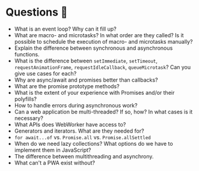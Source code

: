 # Questions 🤔

- What is an event loop? Why can it fill up?
- What are macro- and microtasks? In what order are they called? Is it possible to schedule the execution of macro- and microtasks manually?
- Explain the difference between synchronous and asynchronous functions.
- What is the difference between `setImmediate`, `setTimeout`, `requestAnimationFrame`, `requestIdleCallback`, `queueMicrotask`? Can you give use cases for each?
- Why are async/await and promises better than callbacks?
- What are the promise prototype methods?
- What is the extent of your experience with Promises and/or their polyfills?
- How to handle errors during asynchronous work?
- Can a web application be multi-threaded? If so, how? In what cases is it necessary?
- What APIs does WebWorker have access to?
- Generators and iterators. What are they needed for?
- `for await...of` vs. `Promise.all` vs. `Promise.allSettled`
- When do we need lazy collections? What options do we have to implement them in JavaScript?
- The difference between multithreading and asynchrony.
- What can't a PWA exist without?
